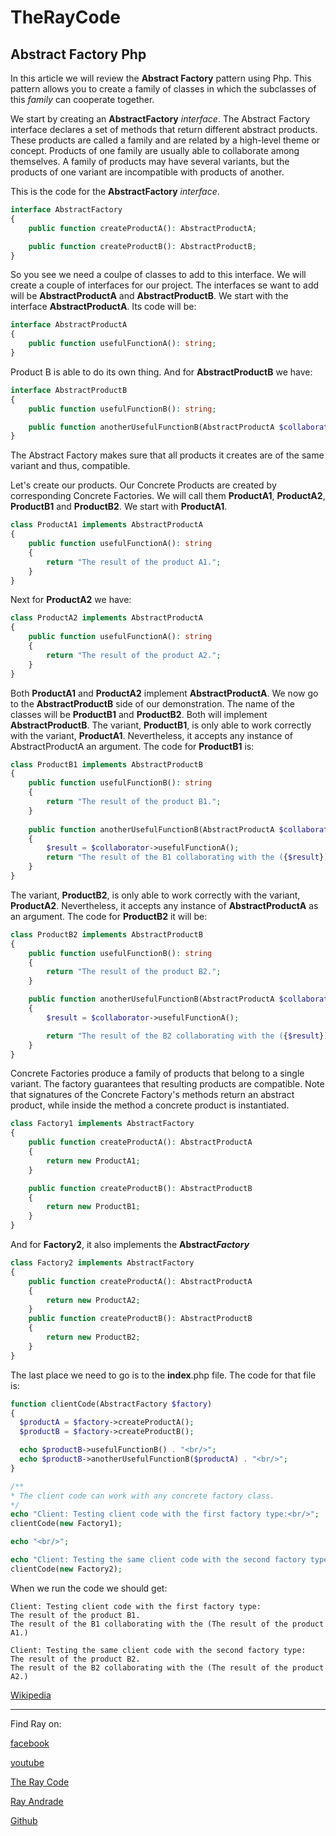 # TheRayCode
## Abstract Factory Php

In this article we will review the **Abstract Factory** pattern using Php.
This pattern allows you to create a family of classes in which
the subclasses of this *family* can cooperate together.

We start by creating an **AbstractFactory** *interface*.
The Abstract Factory interface declares a set of methods that return
different abstract products. These products are called a family and are
related by a high-level theme or concept. Products of one family are usually
able to collaborate among themselves. A family of products may have several
variants, but the products of one variant are incompatible with products of
another.

This is the code for the **AbstractFactory** *interface*.

```php
interface AbstractFactory
{
    public function createProductA(): AbstractProductA;

    public function createProductB(): AbstractProductB;
}
```
So you see we need a coulpe of classes to add to this interface.
We will create a couple of interfaces for our project.
The interfaces se want to add will be **AbstractProductA** and **AbstractProductB**.
We start with the interface **AbstractProductA**.
Its code will be:
```php
interface AbstractProductA
{
    public function usefulFunctionA(): string;
}
```

Product B is able to do its own thing.
And for **AbstractProductB** we have:
```php
interface AbstractProductB
{
    public function usefulFunctionB(): string;

    public function anotherUsefulFunctionB(AbstractProductA $collaborator): string;
}
```
The Abstract Factory makes sure that all products it creates are of the same variant and thus, compatible.

Let's create our products.
Our Concrete Products are created by corresponding Concrete Factories.
We will call them **ProductA1**, **ProductA2**, **ProductB1** and **ProductB2**.
We start with **ProductA1**.
```php
class ProductA1 implements AbstractProductA
{
    public function usefulFunctionA(): string
    {
        return "The result of the product A1.";
    }
}

```
Next for **ProductA2** we have:
```php
class ProductA2 implements AbstractProductA
{
    public function usefulFunctionA(): string
    {
        return "The result of the product A2.";
    }
}
```
Both **ProductA1** and **ProductA2** implement **AbstractProductA**.
We now go to the **AbstractProductB** side of our demonstration.
The name of the classes will be **ProductB1** and **ProductB2**.
Both will implement **AbstractProductB**.
The variant, **ProductB1**, is only able to work correctly with the variant, **ProductA1**. Nevertheless, it accepts any instance of AbstractProductA an argument.
The code for **ProductB1** is:
```php
class ProductB1 implements AbstractProductB
{
    public function usefulFunctionB(): string
    {
        return "The result of the product B1.";
    }
    
    public function anotherUsefulFunctionB(AbstractProductA $collaborator): string
    {
        $result = $collaborator->usefulFunctionA();
        return "The result of the B1 collaborating with the ({$result})";
    }
}
```
The variant, **ProductB2**, is only able to work correctly with the variant, **ProductA2**. Nevertheless, it accepts any instance of **AbstractProductA** as an argument.
The code for **ProductB2** it will be:
```php
class ProductB2 implements AbstractProductB
{
    public function usefulFunctionB(): string
    {
        return "The result of the product B2.";
    }

    public function anotherUsefulFunctionB(AbstractProductA $collaborator): string
    {
        $result = $collaborator->usefulFunctionA();

        return "The result of the B2 collaborating with the ({$result})";
    }
}
```
Concrete Factories produce a family of products that belong to a single variant. 
The factory guarantees that resulting products are compatible. 
Note that signatures of the Concrete Factory's methods return an abstract product, while inside the method a concrete product is instantiated.

```php
class Factory1 implements AbstractFactory
{
    public function createProductA(): AbstractProductA
    {
        return new ProductA1;
    }

    public function createProductB(): AbstractProductB
    {
        return new ProductB1;
    }
}
```

And for **Factory2**, it also implements the **Abstract*Factory***
```php
class Factory2 implements AbstractFactory
{
    public function createProductA(): AbstractProductA
    {
        return new ProductA2;
    }
    public function createProductB(): AbstractProductB
    {
        return new ProductB2;
    }
}
```
The last place we need to go is to the **index**.php file.
The code for that file is:
```php
function clientCode(AbstractFactory $factory)
{
  $productA = $factory->createProductA();
  $productB = $factory->createProductB();

  echo $productB->usefulFunctionB() . "<br/>";
  echo $productB->anotherUsefulFunctionB($productA) . "<br/>";
}

/**
* The client code can work with any concrete factory class.
*/
echo "Client: Testing client code with the first factory type:<br/>";
clientCode(new Factory1);

echo "<br/>";

echo "Client: Testing the same client code with the second factory type:<br/>";
clientCode(new Factory2);
```
When we run the code we should get:

```
Client: Testing client code with the first factory type:
The result of the product B1.
The result of the B1 collaborating with the (The result of the product A1.)

Client: Testing the same client code with the second factory type:
The result of the product B2.
The result of the B2 collaborating with the (The result of the product A2.)
```


[Wikipedia](https://en.wikipedia.org/wiki/Abstract_factory_pattern)


----------------------------------------------------------------------------------------------------

Find Ray on:

[facebook](https://www.facebook.com/TheRayCode/)

[youtube](https://www.youtube.com/user/AndradeRay/)

[The Ray Code](https://www.RayAndrade.com)

[Ray Andrade](https://www.RayAndrade.org)













































[Github](https://www.TheRayCode.com)
